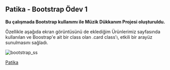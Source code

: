 ## Patika - Bootstrap Ödev 1
**Bu çalışmada Bootstrap kullanımı ile Müzik Dükkanım Projesi
oluşturuldu.**

Özellikle aşağıda ekran görüntüsünü de eklediğim Ürünlerimiz sayfasında
kullanılan ve Boostrap'e ait bir class olan .card class'ı, etkili bir arayüz
sunulmasını sağladı.

![bootstrap_ss](https://user-images.githubusercontent.com/54003775/182254201-eb19372c-a677-472a-b6cd-8c388a8047f5.PNG)

[Patika](https://www.patika.dev/)
